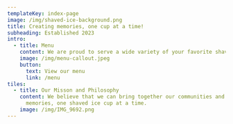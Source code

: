 ```yaml
---
templateKey: index-page
image: /img/shaved-ice-background.png
title: Creating memories, one cup at a time!
subheading: Established 2023
intro:
  - title: Menu
    content: We are proud to serve a wide variety of your favorite shaved ice flavors!
    image: /img/menu-callout.jpeg
    button:
      text: View our menu
      link: /menu
tiles:
  - title: Our Misson and Philosophy
    content: We believe that we can bring together our communities and create life-long family 
      memories, one shaved ice cup at a time.
    image: /img/IMG_9692.png
---
```

